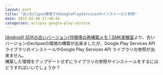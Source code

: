 ```yaml
---
layout: post
title: "古いEclipse環境でのGooglePlayServicesのインストールと参照"
date: 2015-02-08 17:40:44
categories: eclipse google-play-service
---
```

<p><a href="http://www.umek.topaz.ne.jp/smk/2012/08/android-sdk-r18rebuild.html" rel="nofollow">[Android] SDKの古いバージョンr18環境の再構築メモ | SMK実験室</a>より、古いバージョンのeclipseの環境の構築が出来ましたが、Google Play Services API ライブラリのインストールやGoogle Play Services API ライブラリの参照が出来ません。<br>
構築した環境をアップデートせずにライブラリの参照やインストールをするにはどうすればいいでしょうか？</p>
